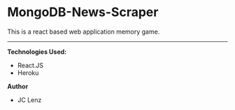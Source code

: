 # MongoDB-News-Scraper
This is a react based web application memory game.

---


<b>Technologies Used:</b>
- React.JS
- Heroku


<b>Author</b>
* JC Lenz